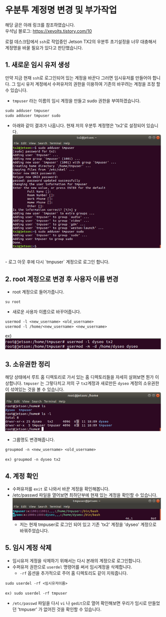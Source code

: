 # 우분투 계정명 변경 및 부가작업
해당 글은 아래 링크를 참조하였습니다.  
우석님 블로그: https://xevolts.tistory.com/10

로컬 데스크탑에서 `ssh`로 작업중인 Jetson TX2의 우분투 초기설정을 너무 대충해서
계정명을 바꿀 필요가 있다고 판단했습니다. 

## 1. 새로운 임시 유저 생성
만약 지금 현재 `ssh`로 로그인되어 있는 계정을 바꾼다 그러면 임시유저를 만들어야 합니다. 
그 임시 유저 계정에서 수퍼유저의 권한을 이용하여 기존의 바꾸려는 계정을 조정 할 수 있습니다.
- `tmpuser` 라는 이름의 임시 계정을 만들고 sudo 권한을 부여하겠습니다.
```shell script
sudo adduser tmpuser
sudo adduser tmpuser sudo
```
- 아래와 같이 결과가 나옵니다. 현재 저의 우분투 계정명은 'tx2'로 설정되어 있습니다.
![](change_ubuntu_username/image00.png)  
<br>  
- 로그 아웃 후에 다시 `tmpuser` 계정으로 로그인 합니다. 

## 2. root 계정으로 변경 후 사용자 이름 변경
- root 계정으로 들어가줍니다.
```shell script
su root
```
- 새로운 사용자 이름으로 바꾸어줍니다.
```shell script
usermod -l <new_username> <old_username>
usermod -l /home/<new_username> <new_username>
```
ex)
![](change_ubuntu_username/image01.png)  

## 3. 소유권한 정리
해당 상태에서 루트 홈 디렉토리로 가서 있는 홈 디렉토리들을 자세히 살펴보면 뭔가 이상합니다.
`tmpuser` 는 그렇다치고 저의 구 `tx2`계정과 새로만든 `dyseo` 계정의 소유권한이 
섞여있는 것을 볼 수 있습니다.
![](change_ubuntu_username/image02.png)
- 그룹명도 변경해줍니다.
```shell script
groupmod -n <new_username> <old_username>

ex) groupmod -n dyseo tx2
```

## 4. 계정 확인
- 수퍼유저를 `exit` 로 나와서 바꾼 게정을 확인해봅니다.
- /etc/passwd 파일을 열어보면 최하단부에 현재 있는 계정을 확인할 수 있습니다.
![](change_ubuntu_username/image03.png)
  - 저는 현재 tmpuser로 로그인 되어 있고 기존 'tx2' 계정을 'dyseo' 계정으로 바꿔주었습니다.


## 5. 임시 계정 삭제
- 임시유저 게정을 삭제하기 위해서는 다시 본래의 계정으로 로그인합니다.
- 수퍼유저 권한으로 `userdel` 명령어를 써서 임시계정을 삭제합니다.
  - `-rf` 옵션을 추가적으로 주어 홈 디렉토리도 같이 지워줍니다.
```shell script
sudo userdel -rf <임시유저이름>

ex) sudo userdel -rf tmpuser
```

- `/etc/passwd` 파일을 다시 `vi` 나 `gedit`으로 열어 확인해보면 
우리가 임시로 만들었던 'tmpuser' 가 없어진 것을 확인할 수 있습니다.


